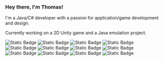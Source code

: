 ### Hey there, I'm Thomas!

I'm a Java/C# developer with a passion for application/game development and design.

Currently working on a 2D Unity game and a Java emulation project.

![Static Badge](https://img.shields.io/badge/Java-Experienced-Green)
![Static Badge](https://img.shields.io/badge/C%23-Experienced-Green)
![Static Badge](https://img.shields.io/badge/Git-Experienced-Green)
![Static Badge](https://img.shields.io/badge/Unity-Experienced-Green)
<br>
![Static Badge](https://img.shields.io/badge/JavaScript-Familiar-yellow)
![Static Badge](https://img.shields.io/badge/SQL-Familiar-yellow)
![Static Badge](https://img.shields.io/badge/PHP-Familiar-yellow)
![Static Badge](https://img.shields.io/badge/Python-Familiar-yellow)
<br>![Static Badge](https://img.shields.io/badge/C-Rusty-red)
![Static Badge](https://img.shields.io/badge/C++-Rusty-red)
![Static Badge](https://img.shields.io/badge/Kotlin-Rusty-red)
![Static Badge](https://img.shields.io/badge/Unreal%20Engine-Rusty-red)
